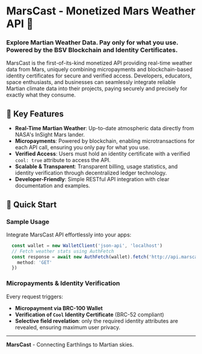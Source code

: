 # MarsCast - Monetized Mars Weather API 🚀

### Explore Martian Weather Data. Pay only for what you use. Powered by the BSV Blockchain and Identity Certificates.

MarsCast is the first-of-its-kind monetized API providing real-time weather data from Mars, uniquely combining micropayments and blockchain-based identity certificates for secure and verified access. Developers, educators, space enthusiasts, and businesses can seamlessly integrate reliable Martian climate data into their projects, paying securely and precisely for exactly what they consume.

## 🌌 Key Features

- **Real-Time Martian Weather**: Up-to-date atmospheric data directly from NASA's InSight Mars lander.
- **Micropayments**: Powered by blockchain, enabling microtransactions for each API call, ensuring you only pay for what you use.
- **Verified Access**: Users must hold an identity certificate with a verified `cool: true` attribute to access the API.
- **Scalable & Transparent**: Transparent billing, usage statistics, and identity verification through decentralized ledger technology.
- **Developer-Friendly**: Simple RESTful API integration with clear documentation and examples.

## 🚀 Quick Start

### Sample Usage

Integrate MarsCast API effortlessly into your apps:

```typescript
  const wallet = new WalletClient('json-api', 'localhost')
  // Fetch weather stats using AuthFetch
  const response = await new AuthFetch(wallet).fetch('http://api.marscast.space/weatherStats', {
    method: 'GET'
  })
```

### Micropayments & Identity Verification

Every request triggers:

- **Micropayment via BRC-100 Wallet**
- **Verification of `Cool` Identity Certificate** (BRC-52 compliant)
- **Selective field revelation**: only the required identity attributes are revealed, ensuring maximum user privacy.

---

**MarsCast** - Connecting Earthlings to Martian skies.

